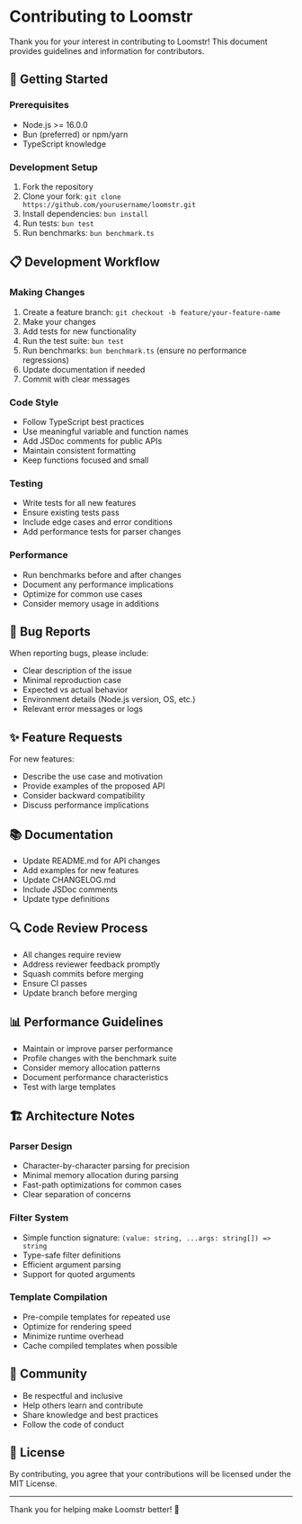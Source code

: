 # Contributing to Loomstr

Thank you for your interest in contributing to Loomstr! This document provides guidelines and information for contributors.

## 🚀 Getting Started

### Prerequisites
- Node.js >= 16.0.0
- Bun (preferred) or npm/yarn
- TypeScript knowledge

### Development Setup
1. Fork the repository
2. Clone your fork: `git clone https://github.com/yourusername/loomstr.git`
3. Install dependencies: `bun install`
4. Run tests: `bun test`
5. Run benchmarks: `bun benchmark.ts`

## 📋 Development Workflow

### Making Changes
1. Create a feature branch: `git checkout -b feature/your-feature-name`
2. Make your changes
3. Add tests for new functionality
4. Run the test suite: `bun test`
5. Run benchmarks: `bun benchmark.ts` (ensure no performance regressions)
6. Update documentation if needed
7. Commit with clear messages

### Code Style
- Follow TypeScript best practices
- Use meaningful variable and function names
- Add JSDoc comments for public APIs
- Maintain consistent formatting
- Keep functions focused and small

### Testing
- Write tests for all new features
- Ensure existing tests pass
- Include edge cases and error conditions
- Add performance tests for parser changes

### Performance
- Run benchmarks before and after changes
- Document any performance implications
- Optimize for common use cases
- Consider memory usage in additions

## 🐛 Bug Reports

When reporting bugs, please include:
- Clear description of the issue
- Minimal reproduction case
- Expected vs actual behavior
- Environment details (Node.js version, OS, etc.)
- Relevant error messages or logs

## ✨ Feature Requests

For new features:
- Describe the use case and motivation
- Provide examples of the proposed API
- Consider backward compatibility
- Discuss performance implications

## 📚 Documentation

- Update README.md for API changes
- Add examples for new features
- Update CHANGELOG.md
- Include JSDoc comments
- Update type definitions

## 🔍 Code Review Process

- All changes require review
- Address reviewer feedback promptly
- Squash commits before merging
- Ensure CI passes
- Update branch before merging

## 📊 Performance Guidelines

- Maintain or improve parser performance
- Profile changes with the benchmark suite
- Consider memory allocation patterns
- Document performance characteristics
- Test with large templates

## 🏗️ Architecture Notes

### Parser Design
- Character-by-character parsing for precision
- Minimal memory allocation during parsing
- Fast-path optimizations for common cases
- Clear separation of concerns

### Filter System
- Simple function signature: `(value: string, ...args: string[]) => string`
- Type-safe filter definitions
- Efficient argument parsing
- Support for quoted arguments

### Template Compilation
- Pre-compile templates for repeated use
- Optimize for rendering speed
- Minimize runtime overhead
- Cache compiled templates when possible

## 🤝 Community

- Be respectful and inclusive
- Help others learn and contribute
- Share knowledge and best practices
- Follow the code of conduct

## 📄 License

By contributing, you agree that your contributions will be licensed under the MIT License.

---

Thank you for helping make Loomstr better! 🙏